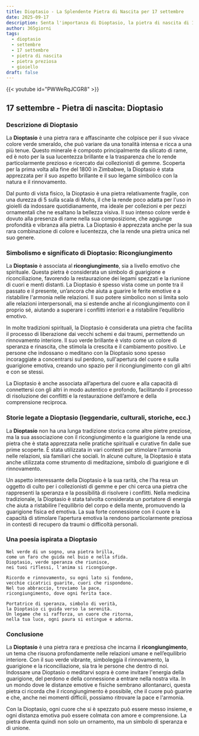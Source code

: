 ```yaml
---
title: Dioptasio - La Splendente Pietra di Nascita per 17 settembre
date: 2025-09-17
description: Senta l'importanza di Dioptasio, la pietra di nascita di 17 settembre che simboleggia Ricongiungimento. Lasci che la sua bellezza e il suo significato illuminino la sua giornata.
author: 365giorni
tags:
  - dioptasio
  - settembre
  - 17 settembre
  - pietra di nascita
  - pietra preziosa
  - gioiello
draft: false
---
```


{{< youtube id="PWWeRqJCGR8" >}}

## 17 settembre - Pietra di nascita: Dioptasio

### Descrizione di Dioptasio

La **Dioptasio** è una pietra rara e affascinante che colpisce per il suo vivace colore verde smeraldo, che può variare da una tonalità intensa e ricca a una più tenue. Questo minerale è composto principalmente da silicato di rame, ed è noto per la sua lucentezza brillante e la trasparenza che lo rende particolarmente prezioso e ricercato dai collezionisti di gemme. Scoperta per la prima volta alla fine del 1800 in Zimbabwe, la Dioptasio è stata apprezzata per il suo aspetto brillante e il suo legame simbolico con la natura e il rinnovamento.

Dal punto di vista fisico, la Dioptasio è una pietra relativamente fragile, con una durezza di 5 sulla scala di Mohs, il che la rende poco adatta per l'uso in gioielli da indossare quotidianamente, ma ideale per collezioni e per pezzi ornamentali che ne esaltano la bellezza visiva. Il suo intenso colore verde è dovuto alla presenza di rame nella sua composizione, che aggiunge profondità e vibranza alla pietra. La Dioptasio è apprezzata anche per la sua rara combinazione di colore e lucentezza, che la rende una pietra unica nel suo genere.

### Simbolismo e significato di Dioptasio: Ricongiungimento

La **Dioptasio** è associata al **ricongiungimento**, sia a livello emotivo che spirituale. Questa pietra è considerata un simbolo di guarigione e riconciliazione, favorendo la restaurazione dei legami spezzati e la riunione di cuori e menti distanti. La Dioptasio è spesso vista come un ponte tra il passato e il presente, un’ancora che aiuta a guarire le ferite emotive e a ristabilire l'armonia nelle relazioni. Il suo potere simbolico non si limita solo alle relazioni interpersonali, ma si estende anche al ricongiungimento con il proprio sé, aiutando a superare i conflitti interiori e a ristabilire l’equilibrio emotivo.

In molte tradizioni spirituali, la Dioptasio è considerata una pietra che facilita il processo di liberazione dai vecchi schemi e dai traumi, permettendo un rinnovamento interiore. Il suo verde brillante è visto come un colore di speranza e rinascita, che stimola la crescita e il cambiamento positivo. Le persone che indossano o meditano con la Dioptasio sono spesso incoraggiate a concentrarsi sul perdono, sull'apertura del cuore e sulla guarigione emotiva, creando uno spazio per il ricongiungimento con gli altri e con se stessi.

La Dioptasio è anche associata all’apertura del cuore e alla capacità di connettersi con gli altri in modo autentico e profondo, facilitando il processo di risoluzione dei conflitti e la restaurazione dell’amore e della comprensione reciproca.

### Storie legate a Dioptasio (leggendarie, culturali, storiche, ecc.)

La **Dioptasio** non ha una lunga tradizione storica come altre pietre preziose, ma la sua associazione con il ricongiungimento e la guarigione la rende una pietra che è stata apprezzata nelle pratiche spirituali e curative fin dalle sue prime scoperte. È stata utilizzata in vari contesti per stimolare l'armonia nelle relazioni, sia familiari che sociali. In alcune culture, la Dioptasio è stata anche utilizzata come strumento di meditazione, simbolo di guarigione e di rinnovamento.

Un aspetto interessante della Dioptasio è la sua rarità, che l’ha resa un oggetto di culto per i collezionisti di gemme e per chi cerca una pietra che rappresenti la speranza e la possibilità di risolvere i conflitti. Nella medicina tradizionale, la Dioptasio è stata talvolta considerata un portatore di energia che aiuta a ristabilire l'equilibrio del corpo e della mente, promuovendo la guarigione fisica ed emotiva. La sua forte connessione con il cuore e la capacità di stimolare l’apertura emotiva la rendono particolarmente preziosa in contesti di recupero da traumi o difficoltà personali.

### Una poesia ispirata a Dioptasio

```
Nel verde di un sogno, una pietra brilla,
come un faro che guida nel buio e nella sfida.
Dioptasio, verde speranza che riunisce,
nei tuoi riflessi, l'anima si ricongiunge.

Ricordo e rinnovamento, su ogni lato si fondono,
vecchie cicatrici guarite, cuori che rispondono.
Nel tuo abbraccio, troviamo la pace,
ricongiungimento, dove ogni ferita tace.

Portatrice di speranza, simbolo di verità,
la Dioptasio ci guida verso la serenità.
Un legame che si rafforza, un cuore che ritorna,
nella tua luce, ogni paura si estingue e adorna.
```

### Conclusione

La **Dioptasio** è una pietra rara e preziosa che incarna il **ricongiungimento**, un tema che risuona profondamente nelle relazioni umane e nell’equilibrio interiore. Con il suo verde vibrante, simboleggia il rinnovamento, la guarigione e la riconciliazione, sia tra le persone che dentro di noi. Indossare una Dioptasio o meditarvi sopra è come invitare l'energia della guarigione, del perdono e della connessione a entrare nella nostra vita. In un mondo dove le distanze emotive e fisiche sembrano allontanarci, questa pietra ci ricorda che il ricongiungimento è possibile, che il cuore può guarire e che, anche nei momenti difficili, possiamo ritrovare la pace e l'armonia.

Con la Dioptasio, ogni cuore che si è spezzato può essere messo insieme, e ogni distanza emotiva può essere colmata con amore e comprensione. La pietra diventa quindi non solo un ornamento, ma un simbolo di speranza e di unione.